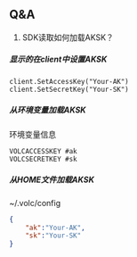 

## Q&A

1. SDK读取如何加载AKSK？

##### 显示的在client中设置AKSK

```golang
client.SetAccessKey("Your-AK")
client.SetSecretKey("Your-SK")
```

##### 从环境变量加载AKSK

环境变量信息

```
VOLCACCESSKEY #ak
VOLCSECRETKEY #sk
```

##### 从HOME文件加载AKSK

~/.volc/config

```json
{
	"ak":"Your-AK",
	"sk":"Your-SK"
}
```

